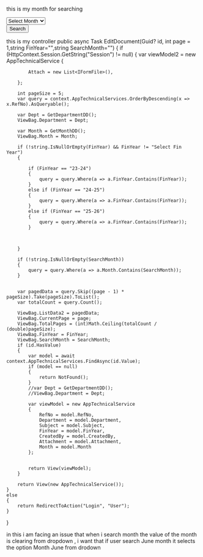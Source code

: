 this is my month for searching 
<form asp-action="EditDocument" method="get">
<div class="col-sm-2">
	<select class="form-control form-control-sm custom-select" name="SearchMonth">
		<option value="">Select Month</option>
		@foreach (var item in @ViewBag.Month as List<MonthDD>)
		{
			<option value="@item.Month">@item.Month</option>
		}
	</select>
</div>
<div class="col-sm-2">
	<button type="submit" class="btn btn-primary">Search</button>
</div>
</form>

this is my controller 
public async Task<IActionResult> EditDocument(Guid? id, int page = 1,string FinYear="",string SearchMonth="")
{
	if (HttpContext.Session.GetString("Session") != null)
	{
		var viewModel2 = new AppTechnicalService
		{

			Attach = new List<IFormFile>(),

		};

		int pageSize = 5;
		var query = context.AppTechnicalServices.OrderByDescending(x => x.RefNo).AsQueryable();

        var Dept = GetDepartmentDD();
        ViewBag.Department = Dept;

        var Month = GetMonthDD();
        ViewBag.Month = Month;

        if (!string.IsNullOrEmpty(FinYear) && FinYear != "Select Fin Year")
		{

			if (FinYear == "23-24")
			{
				query = query.Where(a => a.FinYear.Contains(FinYear));
			}
			else if (FinYear == "24-25")
			{
				query = query.Where(a => a.FinYear.Contains(FinYear));
			}
			else if (FinYear == "25-26")
			{
				query = query.Where(a => a.FinYear.Contains(FinYear));
			}



		}

		if (!string.IsNullOrEmpty(SearchMonth))
		{
			query = query.Where(a => a.Month.Contains(SearchMonth));
		}


		var pagedData = query.Skip((page - 1) * pageSize).Take(pageSize).ToList();
		var totalCount = query.Count();

		ViewBag.ListData2 = pagedData;
		ViewBag.CurrentPage = page;
		ViewBag.TotalPages = (int)Math.Ceiling(totalCount / (double)pageSize);
		ViewBag.FinYear = FinYear;
		ViewBag.SearchMonth = SearchMonth;
		if (id.HasValue)
		{
			var model = await context.AppTechnicalServices.FindAsync(id.Value);
			if (model == null)
			{
				return NotFound();
			}
			//var Dept = GetDepartmentDD();
			//ViewBag.Department = Dept;

			var viewModel = new AppTechnicalService
			{
				RefNo = model.RefNo,
				Department = model.Department,
				Subject = model.Subject,
				FinYear = model.FinYear,
				CreatedBy = model.CreatedBy,
				Attachment = model.Attachment,
				Month = model.Month
			};


			return View(viewModel);
		}

		return View(new AppTechnicalService());
	}
	else
	{
		return RedirectToAction("Login", "User");
	}
}

in this i am facing an issue that when i search month the value of the month is clearing from dropdown , i want that if user search June month it selects the option Month June from drodown
